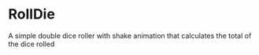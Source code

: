 # RollDie
A simple double dice roller with shake animation that calculates the total of the dice rolled
